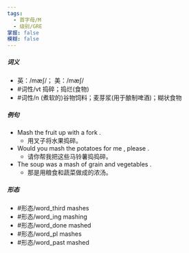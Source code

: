 ```yaml
---
tags:
  - 首字母/M
  - 级别/GRE
掌握: false
模糊: false
---
```

##### 词义
- 英：/mæʃ/； 美：/mæʃ/
- #词性/vt  捣碎；捣烂(食物)
- #词性/n  (煮软的)谷物饲料；麦芽浆(用于酿制啤酒)；糊状食物
##### 例句
- Mash the fruit up with a fork .
	- 用叉子将水果捣碎。
- Would you mash the potatoes for me , please .
	- 请你帮我把这些马铃薯捣捣碎。
- The soup was a mash of grain and vegetables .
	- 那是用粮食和蔬菜做成的浓汤。
##### 形态
- #形态/word_third mashes
- #形态/word_ing mashing
- #形态/word_done mashed
- #形态/word_pl mashes
- #形态/word_past mashed
